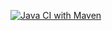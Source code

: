 [![Java CI with Maven](https://github.com/m4j-git/meteo-bom/actions/workflows/maven.yml/badge.svg)](https://github.com/m4j-git/meteo-bom/actions/workflows/maven.yml)


